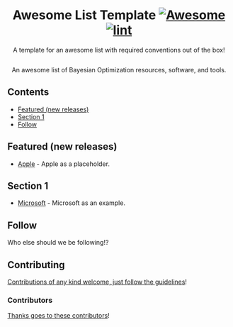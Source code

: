 <div align="center">

<!-- title -->

<!--lint ignore no-dead-urls-->

# Awesome List Template [![Awesome](https://awesome.re/badge.svg)](https://awesome.re) [![lint](https://github.com/YOUR_GITHUB_USER/YOUR_REPO/actions/workflows/lint.yaml/badge.svg)](https://github.com/YOUR_GITHUB_USER/YOUR_REPO/actions/workflows/lint.yaml)

<!-- subtitle -->

A template for an awesome list with required conventions out of the box!

<!-- image -->

<a href="" target="_blank" rel="noopener noreferrer">
  <img src="" />
</a>

<!-- description -->

An awesome list of Bayesian Optimization resources, software, and tools.

</div>

<!-- TOC -->

## Contents

- [Featured (new releases)](#featured-new-releases)
- [Section 1](#section-1)
- [Follow](#follow)

<!-- CONTENT -->

## Featured (new releases)

- [Apple](https://apple.com) - Apple as a placeholder.

## Section 1

- [Microsoft](https://www.microsoft.com/) - Microsoft as an example.

<!-- END CONTENT -->

## Follow

<!-- list people worth following on social sites (Twitter, LinkedIn, GitHub, YouTube etc.) -->

Who else should we be following!?

## Contributing

[Contributions of any kind welcome, just follow the guidelines](contributing.md)!

### Contributors

[Thanks goes to these contributors](https://github.com/YOUR_GITHUB_USER/YOUR_REPO/graphs/contributors)!
